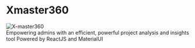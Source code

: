 # Xmaster360
![X-master360](https://github.com/gracemann365/Xmaster360/assets/95162905/a0d93319-a31a-4160-8d3e-c8d6bea9c5bd)
<br>
Empowering admins with an efficient, powerful project analysis and insights tool Powered by ReactJS and MaterialUI
